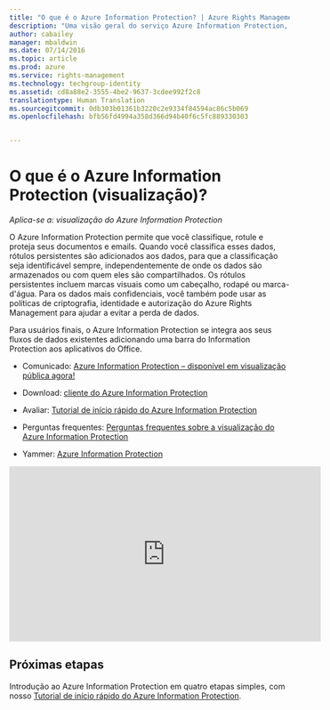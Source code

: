 ```yaml
---
title: "O que é o Azure Information Protection? | Azure Rights Management"
description: "Uma visão geral do serviço Azure Information Protection, agora em visualização"
author: cabailey
manager: mbaldwin
ms.date: 07/14/2016
ms.topic: article
ms.prod: azure
ms.service: rights-management
ms.technology: techgroup-identity
ms.assetid: cd8a88e2-3555-4be2-9637-3cdee992f2c8
translationtype: Human Translation
ms.sourcegitcommit: 0db303b01361b3220c2e9334f84594ac86c5b069
ms.openlocfilehash: bfb56fd4994a358d366d94b40f6c5fc889330303


---
```


# O que é o Azure Information Protection (visualização)?

*Aplica-se a: visualização do Azure Information Protection*

O Azure Information Protection permite que você classifique, rotule e proteja seus documentos e emails. Quando você classifica esses dados, rótulos persistentes são adicionados aos dados, para que a classificação seja identificável sempre, independentemente de onde os dados são armazenados ou com quem eles são compartilhados. Os rótulos persistentes incluem marcas visuais como um cabeçalho, rodapé ou marca-d'água. Para os dados mais confidenciais, você também pode usar as políticas de criptografia, identidade e autorização do Azure Rights Management para ajudar a evitar a perda de dados. 

Para usuários finais, o Azure Information Protection se integra aos seus fluxos de dados existentes adicionando uma barra do Information Protection aos aplicativos do Office. 

- Comunicado: [Azure Information Protection – disponível em visualização pública agora!](https://blogs.technet.microsoft.com/enterprisemobility/2016/07/12/azure-information-protection-public-preview-available-now/)

- Download: [cliente do Azure Information Protection](https://www.microsoft.com/en-us/download/details.aspx?id=53018)

- Avaliar: [Tutorial de início rápido do Azure Information Protection](infoprotect-quick-start-tutorial.md) 

- Perguntas frequentes: [Perguntas frequentes sobre a visualização do Azure Information Protection](faq.md)

- Yammer: [Azure Information Protection](https://www.yammer.com/askipteam/#/threads/inGroup?type=in_group&feedId=8652489&view=all)


<iframe width="560" height="315" src="https://www.youtube.com/embed/N9Ip0m6d3G0" frameborder="0" allowfullscreen></iframe>

## Próximas etapas

Introdução ao Azure Information Protection em quatro etapas simples, com nosso [Tutorial de início rápido do Azure Information Protection](infoprotect-quick-start-tutorial.md).


<!--HONumber=Jul16_HO3-->


